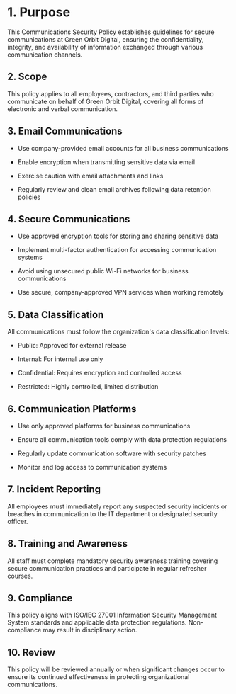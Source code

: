 # 1. Purpose

This Communications Security Policy establishes guidelines for secure communications at Green Orbit Digital, ensuring the confidentiality, integrity, and availability of information exchanged through various communication channels.

## 2. Scope

This policy applies to all employees, contractors, and third parties who communicate on behalf of Green Orbit Digital, covering all forms of electronic and verbal communication.

## 3. Email Communications

- Use company-provided email accounts for all business communications

- Enable encryption when transmitting sensitive data via email

- Exercise caution with email attachments and links

- Regularly review and clean email archives following data retention policies

## 4. Secure Communications

- Use approved encryption tools for storing and sharing sensitive data

- Implement multi-factor authentication for accessing communication systems

- Avoid using unsecured public Wi-Fi networks for business communications

- Use secure, company-approved VPN services when working remotely

## 5. Data Classification

All communications must follow the organization's data classification levels:

- Public: Approved for external release

- Internal: For internal use only

- Confidential: Requires encryption and controlled access

- Restricted: Highly controlled, limited distribution

## 6. Communication Platforms

- Use only approved platforms for business communications

- Ensure all communication tools comply with data protection regulations

- Regularly update communication software with security patches

- Monitor and log access to communication systems

## 7. Incident Reporting

All employees must immediately report any suspected security incidents or breaches in communication to the IT department or designated security officer.

## 8. Training and Awareness

All staff must complete mandatory security awareness training covering secure communication practices and participate in regular refresher courses.

## 9. Compliance

This policy aligns with ISO/IEC 27001 Information Security Management System standards and applicable data protection regulations. Non-compliance may result in disciplinary action.

## 10. Review

This policy will be reviewed annually or when significant changes occur to ensure its continued effectiveness in protecting organizational communications.